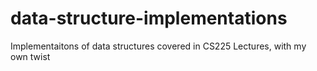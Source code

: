 # data-structure-implementations

Implementaitons of data structures covered in CS225 Lectures, with my own twist
